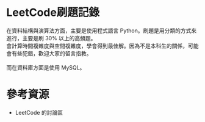 # LeetCode刷題記錄
在資料結構與演算法方面，主要是使用程式語言 Python。刷題是用分類的方式來進行，主要是刷 30% 以上的高頻題。<br>
會計算時間複雜度與空間複雜度，學會得到最佳解。因為不是本科生的關係，可能會有些犯錯，歡迎大家的留言指教。<br>
<br>
而在資料庫方面是使用 MySQL。

# 參考資源
<ul>
<li>LeetCode 的討論區</li>
</ul>
